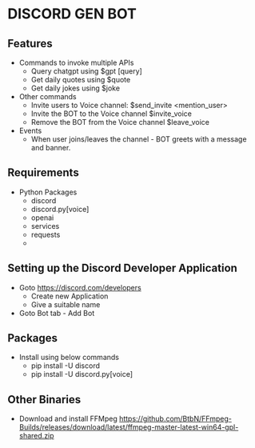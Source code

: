 # DISCORD GEN BOT

## Features

- Commands to invoke multiple APIs
  - Query chatgpt using $gpt [query]
  - Get daily quotes using $quote
  - Get daily jokes using $joke
- Other commands
  - Invite users to Voice channel: $send_invite <mention_user>
  - Invite the BOT to the Voice channel $invite_voice
  - Remove the BOT from the Voice channel $leave_voice
- Events
  - When user joins/leaves the channel - BOT greets with a message and banner.

## Requirements

- Python Packages
  - discord
  - discord.py[voice]
  - openai
  - services
  - requests
  -

## Setting up the Discord Developer Application

- Goto <https://discord.com/developers>
  - Create new Application
  - Give a suitable name
- Goto Bot tab - Add Bot

## Packages

- Install using below commands
  - pip install -U discord
  - pip install -U discord.py[voice]

## Other Binaries

- Download and install FFMpeg <https://github.com/BtbN/FFmpeg-Builds/releases/download/latest/ffmpeg-master-latest-win64-gpl-shared.zip>
